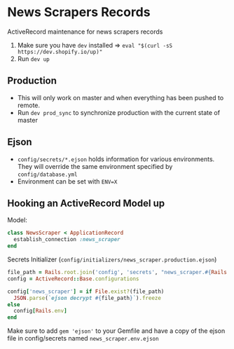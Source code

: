 # News Scrapers Records

ActiveRecord maintenance for news scrapers records

1. Make sure you have `dev` installed => `eval "$(curl -sS https://dev.shopify.io/up)"`
2. Run `dev up`

Production
---
- This will only work on master and when everything has been pushed to remote.
- Run `dev prod_sync` to synchronize production with the current state of master

Ejson
---
- `config/secrets/*.ejson` holds information for various environments. They will override the same environment specified by `config/database.yml`
- Environment can be set with `ENV=X`

Hooking an ActiveRecord Model up
---

Model:
```ruby
class NewsScraper < ApplicationRecord
  establish_connection :news_scraper
end
```

Secrets Initializer (`config/initializers/news_scraper.production.ejson`)
```ruby
file_path = Rails.root.join('config', 'secrets', "news_scraper.#{Rails.env}.ejson")
config = ActiveRecord::Base.configurations

config['news_scraper'] = if File.exist?(file_path)
  JSON.parse(`ejson decrypt #{file_path}`).freeze
else
  config[Rails.env]
end
```

Make sure to add `gem 'ejson'` to your Gemfile and have a copy of the ejson file in config/secrets named `news_scraper.env.ejson`
